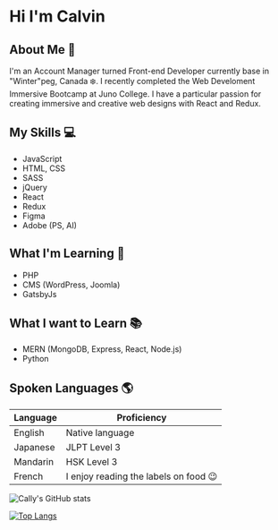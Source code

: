 # Hi I'm Calvin

## About Me :speech_balloon:
I'm an Account Manager turned Front-end Developer currently base in "Winter"peg, Canada :snowflake:. I recently completed the Web Develoment Immersive Bootcamp at Juno College. I have a particular passion for creating immersive and creative web designs with React and Redux.

## My Skills :computer:
- JavaScript
- HTML, CSS
- SASS
- jQuery
- React
- Redux
- Figma
- Adobe (PS, AI)

## What I'm Learning :scroll:
- PHP
- CMS (WordPress, Joomla)
- GatsbyJs

## What I want to Learn :books:
- MERN (MongoDB, Express, React, Node.js)
- Python

## Spoken Languages :earth_americas:

| Language      | Proficiency                                                               |
| ------------- | ------------------------------------------------------------------------- |
| English       | Native language                                                           |
| Japanese      | JLPT Level 3                                                              |
| Mandarin      | HSK Level 3                                                               |
| French        | I enjoy reading the labels on food :wink:                                                           |

![Cally's GitHub stats](https://github-readme-stats.vercel.app/api?username=Callyhobbes&count_private=true)

[![Top Langs](https://github-readme-stats.vercel.app/api/top-langs/?username=Callyhobbes&layout=compact)](https://github.com/anuraghazra/github-readme-stats)

<!--
**Callyhobbes/Callyhobbes** is a ✨ _special_ ✨ repository because its `README.md` (this file) appears on your GitHub profile.

Here are some ideas to get you started:

- 🔭 I’m currently working on ...
- 🌱 I’m currently learning ...
- 👯 I’m looking to collaborate on ...
- 🤔 I’m looking for help with ...
- 💬 Ask me about ...
- 📫 How to reach me: ...
- 😄 Pronouns: ...
- ⚡ Fun fact: ...
-->
